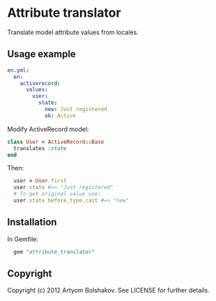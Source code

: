 # Attribute translator

Translate model attribute values from locales.

## Usage example

```yaml
en.yml:
  en:
    activerecord:
      values:
        user:
          state:
            new: Just registered
            ok: Active
```

Modify ActiveRecord model:

```ruby
class User < ActiveRecord::Base
  translates :state
end
```

Then:

```ruby
  user = User.first
  user.state #=> "Just registered"
  # To get original value use:
  user.state_before_type_cast #=> "new"
```

## Installation

In Gemfile:

```ruby
  gem "attribute_translator"
```

## Copyright

Copyright (c) 2012 Artyom Bolshakov. See LICENSE for further details.

